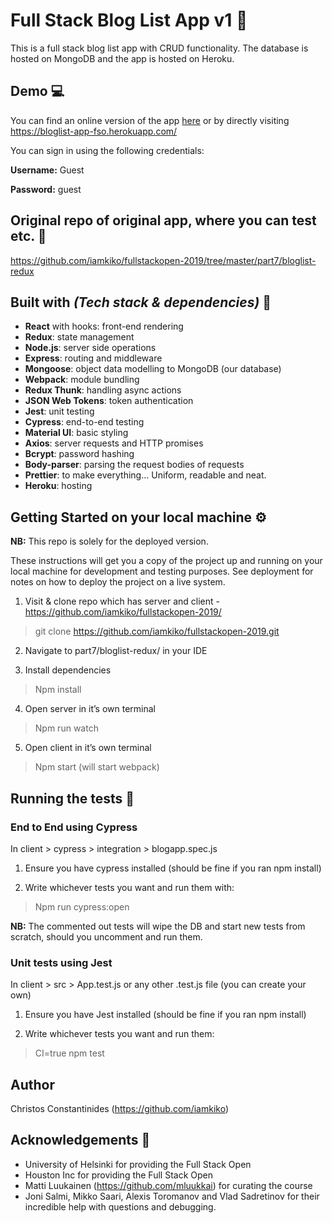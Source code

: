 # Full Stack Blog List App v1 :scroll:

This is a full stack blog list app with CRUD functionality. The database is hosted on MongoDB and the app is hosted on Heroku.


## Demo :computer:
You can find an online version of the app [here](https://bloglist-app-fso.herokuapp.com/) or by directly visiting https://bloglist-app-fso.herokuapp.com/

You can sign in using the following credentials:

__Username:__ Guest

__Password:__  guest


## Original repo of original app, where you can test etc. :file_folder:

https://github.com/iamkiko/fullstackopen-2019/tree/master/part7/bloglist-redux


## Built with _(Tech stack & dependencies)_ :wrench:

* __React__ with hooks: front-end rendering
* __Redux__: state management
* __Node.js__: server side operations
* __Express__: routing and middleware
* __Mongoose__: object data modelling to MongoDB (our database)
* __Webpack__: module bundling
* __Redux Thunk__: handling async actions
* __JSON Web Tokens__: token authentication
* __Jest__: unit testing
* __Cypress__: end-to-end testing
* __Material UI__: basic styling
* __Axios__: server requests and HTTP promises
* __Bcrypt__: password hashing
* __Body-parser__: parsing the request bodies of requests
* __Prettier__: to make everything… Uniform, readable and neat.
* __Heroku__: hosting


## Getting Started on your local machine :gear:
__NB:__ This repo is solely for the deployed version.

These instructions will get you a copy of the project up and running on your local machine for development and testing purposes. See deployment for notes on how to deploy the project on a live system.

1. Visit & clone repo which has server and client - https://github.com/iamkiko/fullstackopen-2019/

> git clone https://github.com/iamkiko/fullstackopen-2019.git


2. Navigate to part7/bloglist-redux/ in your IDE


3. Install dependencies
> Npm install


4. Open server in it’s own terminal

> Npm run watch


5. Open client in it’s own terminal

> Npm start (will start webpack)



## Running the tests :checkered_flag:


### End to End using Cypress

In client > cypress > integration > blogapp.spec.js

1. Ensure you have cypress installed (should be fine if you ran npm install)


2. Write whichever tests you want and run them with:

> Npm run cypress:open


**NB:** The commented out tests will wipe the DB and start new tests from scratch, should you uncomment and run them.



### Unit tests using Jest

In client > src > App.test.js or any other .test.js file (you can create your own)


1. Ensure you have Jest installed (should be fine if you ran npm install)


2. Write whichever tests you want and run them:

> CI=true npm test

## Author
Christos Constantinides (https://github.com/iamkiko)

## Acknowledgements :pray:

- University of Helsinki for providing the Full Stack Open
- Houston Inc for providing the Full Stack Open
- Matti Luukainen (https://github.com/mluukkai) for curating the course
- Joni Salmi, Mikko Saari, Alexis Toromanov and Vlad Sadretinov for their incredible help with questions and debugging.
